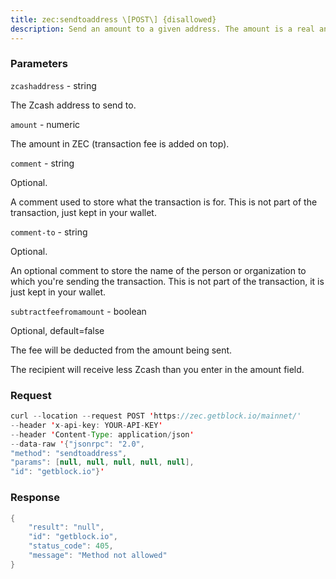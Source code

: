 ```yaml
---
title: zec:sendtoaddress \[POST\] {disallowed}
description: Send an amount to a given address. The amount is a real and is roundedto the nearest 0.00000001
---
```


### Parameters


`zcashaddress` - string

The Zcash address to send to.

`amount` - numeric

The amount in ZEC (transaction fee is added on top).

`comment` - string

Optional.

A comment used to store what the transaction is for. This is not part of
the transaction, just kept in your wallet.

`comment-to` - string

Optional.

An optional comment to store the name of the person or organization to
which you're sending the transaction. This is not part of the
transaction, it is just kept in your wallet.

`subtractfeefromamount` - boolean

Optional, default=false

The fee will be deducted from the amount being sent.

The recipient will receive less Zcash than you enter in the amount
field.

### Request

``` java
curl --location --request POST 'https://zec.getblock.io/mainnet/' 
--header 'x-api-key: YOUR-API-KEY' 
--header 'Content-Type: application/json' 
--data-raw '{"jsonrpc": "2.0",
"method": "sendtoaddress",
"params": [null, null, null, null, null],
"id": "getblock.io"}'
```

###  Response

``` java
{
    "result": "null",
    "id": "getblock.io",
    "status_code": 405,
    "message": "Method not allowed"
}
```

